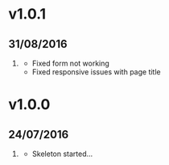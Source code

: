 # v1.0.1
## 31/08/2016

1. [](#improved)
    * Fixed form not working
    * Fixed responsive issues with page title
    
# v1.0.0
## 24/07/2016

1. [](#new)
    * Skeleton started...

